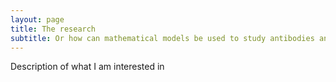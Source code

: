 ```yaml
---
layout: page
title: The research
subtitle: Or how can mathematical models be used to study antibodies and viruses?
---
```


Description of what I am interested in
